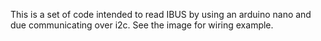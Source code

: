 This is a set of code intended to read IBUS by using an arduino nano and due communicating over i2c. See the image for wiring example.
